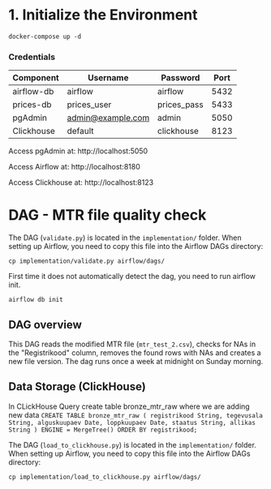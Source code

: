 # 1. Initialize the Environment

```shell
docker-compose up -d
```

### Credentials

| Component    | Username           | Password     | Port  |
|--------------|--------------------|--------------|-------|
| airflow-db   | airflow            | airflow      | 5432  |
| prices-db    | prices_user        | prices_pass  | 5433  |
| pgAdmin      | admin@example.com  | admin        | 5050  |
| Clickhouse   | default            | clickhouse   | 8123  |

Access pgAdmin at:
http://localhost:5050

Access Airflow at:
http://localhost:8180

Access Clickhouse at:
http://localhost:8123

# DAG - MTR file quality check

The DAG (`validate.py`) is located in the `implementation/` folder. When setting up Airflow, you need to copy this file into the Airflow DAGs directory:

`cp implementation/validate.py airflow/dags/`

First time it does not automatically detect the dag, you need to run airflow init.

`airflow db init`


## DAG overview

This DAG reads the modified MTR file (`mtr_test_2.csv`), checks for NAs in the "Registrikood" column, removes the found rows with NAs and creates a new file version. The dag runs once a week at midnight on Sunday morning.

## Data Storage (ClickHouse)  

In CLickHouse Query create table bronze_mtr_raw where we are adding new data
`CREATE TABLE bronze_mtr_raw (
    registrikood String,
    tegevusala String,
    alguskuupaev Date,
    loppkuupaev Date,
    staatus String,
    allikas String
) ENGINE = MergeTree()
ORDER BY registrikood;`

The DAG (`load_to_clickhouse.py`) is located in the `implementation/` folder. When setting up Airflow, you need to copy this file into the Airflow DAGs directory:

`cp implementation/load_to_clickhouse.py airflow/dags/`

